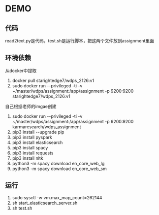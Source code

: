  DEMO
===========================

代码
------
read2text.py是代码，test.sh是运行脚本，把这两个文件放到assignment里面

环境依赖
------
从docker中提取
1. docker pull starightedge7/wdps_2126:v1
2. sudo docker run --privileged -ti -v ~/master/wdps/assignment:/app/assignment -p 9200:9200 starightedge7/wdps_2126:v1

自己根据老师的imgae创建
1. sudo docker run --privileged -ti -v ~/master/wdps/assignment:/app/assignment -p 9200:9200 karmaresearch/wdps_assignment
2. pip3 install --upgrade pip
3. pip3 install pyspark
4. pip3 install elasticsearch
5. pip3 install spacy
6. pip3 install requests
7. pip3 install nltk
8. python3 -m spacy download en_core_web_lg
9. python3 -m spacy download en_core_web_sm

运行
------
1. sudo sysctl -w vm.max_map_count=262144
2. sh start_elasticsearch_server.sh
3. sh test.sh
	
